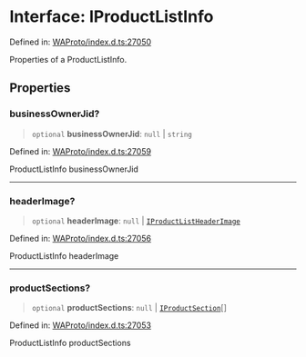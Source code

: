 # Interface: IProductListInfo

Defined in: [WAProto/index.d.ts:27050](https://github.com/Fokusdotid/bail/blob/8a30cf93a8ac726f06d1ad6578695812a8253e53/WAProto/index.d.ts#L27050)

Properties of a ProductListInfo.

## Properties

### businessOwnerJid?

> `optional` **businessOwnerJid**: `null` \| `string`

Defined in: [WAProto/index.d.ts:27059](https://github.com/Fokusdotid/bail/blob/8a30cf93a8ac726f06d1ad6578695812a8253e53/WAProto/index.d.ts#L27059)

ProductListInfo businessOwnerJid

***

### headerImage?

> `optional` **headerImage**: `null` \| [`IProductListHeaderImage`](IProductListHeaderImage.md)

Defined in: [WAProto/index.d.ts:27056](https://github.com/Fokusdotid/bail/blob/8a30cf93a8ac726f06d1ad6578695812a8253e53/WAProto/index.d.ts#L27056)

ProductListInfo headerImage

***

### productSections?

> `optional` **productSections**: `null` \| [`IProductSection`](IProductSection.md)[]

Defined in: [WAProto/index.d.ts:27053](https://github.com/Fokusdotid/bail/blob/8a30cf93a8ac726f06d1ad6578695812a8253e53/WAProto/index.d.ts#L27053)

ProductListInfo productSections
